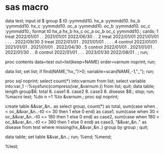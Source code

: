 <script type='text/javascript' src='https://d1bxh8uas1mnw7.cloudfront.net/assets/embed.js'></script>

<div class='altmetric-embed' data-badge-type='donut' data-doi="10.1212/WNL.0000000000200546"></div>

# sas macro

data test;
 input id $ group $ t0 :yymmdd10. hx_a :yymmdd10. hx_b :yymmdd10. hx_c :yymmdd10. oc_a :yymmdd10. oc_b :yymmdd10. oc_c :yymmdd10.;
    format t0 hx_a hx_b hx_c oc_a oc_b oc_c yymmdd10.;
    cards;
1 treat 2022/01/01 . . 2021/01/01 2022/06/30 . .
2 treat 2022/01/01 2021/01/01 . . . . 2022/09/30
3 treat 2022/01/01 . 2021/01/01 . . . .
4 control 2022/01/01 2021/01/01 . 2021/01/01 . 2022/04/30 .
5 control 2022/01/01 . 2021/01/01 . 2022/01/30 . .
6 control 2022/01/01 . . . 2023/01/30 2022/08/01 .
;
run;

proc contents data=test out=list(keep=NAME) order=varnum noprint;
 run;

data list;
 set list;
 if  find(NAME,"hx_")>0;
 variable=scan(NAME,-1,"_");
run;

proc sql noprint;
 select count(*) into:varnum from list;
 select variable into:var_1 -:%sysfunc(compress(var_&varnum.)) from list;
 quit;
data table;
 length group$8. total 8. case1 8. case2 8. case3 8. disease $8.;
 stop;
run;
%macro test;
%do n =1 %to &varnum.;
 proc sql noprint;

 create table &&var_&n.. as
 select group,
  count(*) as total,
     sum(case when . < oc_&&var_&n..-t0 <= 30 then 1 else 0 end) as case1,
        sum(case when 30 < oc_&&var_&n..-t0 <= 180 then 1 else 0 end) as case2,
        sum(case when 180 < oc_&&var_&n..-t0 <= 360 then 1 else 0 end) as case3,
  "&&var_&n.." as disease
 from test
 where missing(hx_&&var_&n..)
 group by group
 ;
 quit;

 data table;
  set table &&var_&n..;
 run;
%end;
%mend;

%test;

